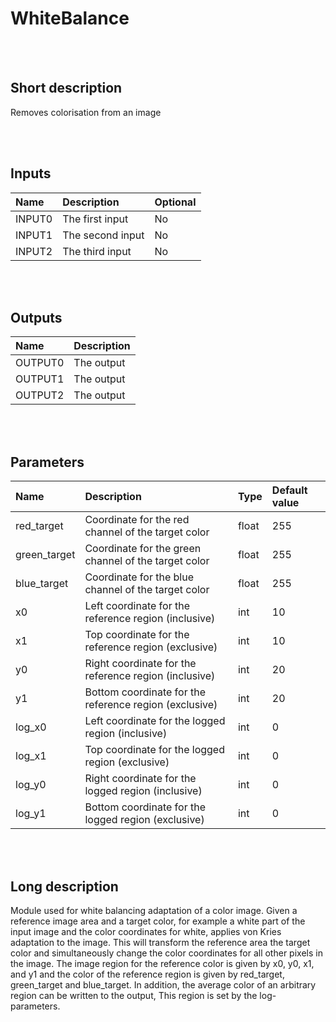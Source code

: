 # WhiteBalance


<br><br>
## Short description

Removes colorisation from an image

<br><br>

## Inputs

|Name|Description|Optional|
|:----|:-----------|:-------|
|INPUT0|The first input|No|
|INPUT1|The second input|No|
|INPUT2|The third input|No|

<br><br>

## Outputs

|Name|Description|
|:----|:-----------|
|OUTPUT0|The output|
|OUTPUT1|The output|
|OUTPUT2|The output|

<br><br>

## Parameters

|Name|Description|Type|Default value|
|:----|:-----------|:----|:-------------|
|red_target|Coordinate for the red channel of the target color|float|255|
|green_target|Coordinate for the green channel of the target color|float|255|
|blue_target|Coordinate for the blue channel of the target color|float|255|
|x0|Left coordinate for the reference region (inclusive)|int|10|
|x1|Top coordinate for the reference region (exclusive)|int|10|
|y0|Right coordinate for the reference region (inclusive)|int|20|
|y1|Bottom coordinate for the reference region (exclusive)|int|20|
|log_x0|Left coordinate for the logged region (inclusive)|int|0|
|log_x1|Top coordinate for the logged region (exclusive)|int|0|
|log_y0|Right coordinate for the logged region (inclusive)|int|0|
|log_y1|Bottom coordinate for the logged region (exclusive)|int|0|

<br><br>
## Long description
Module used for white balancing adaptation of a color image. Given a reference image
		area and a target color, for example a white part of the input image and the color coordinates
		for white, applies von Kries adaptation to the image. This will transform the reference area
		the target color and simultaneously change the color coordinates for all other pixels in the
		image. The image region for the reference color is given by x0, y0, x1, and y1 and the color
		of the reference region is given by red_target, green_target and blue_target. In addition,
		the average color of an arbitrary region can be written to the output, This region is set by
		the log-parameters.